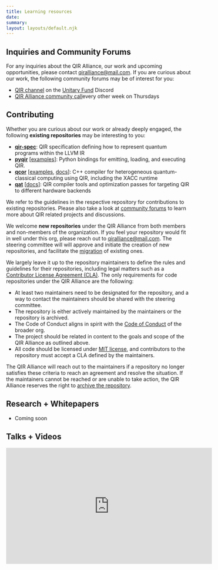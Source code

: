 ```yaml
---
title: Learning resources
date: 
summary: 
layout: layouts/default.njk
---
```


## Inquiries and Community Forums

For any inquiries about the QIR Alliance, our work and upcoming opportunities,
please contact [qiralliance@mail.com](mailto:qiralliance@mail.com). If you are
curious about our work, the following community forums may be of interest for
you:

- [QIR
  channel](https://discord.com/channels/764231928676089909/920935966586306631)
  on the [Unitary Fund](https://unitary.fund/) Discord
- [QIR Alliance community
  call](https://calendar.google.com/calendar/event?eid=NnJua2o0M2hqOGQyODZrdHAxYW82djg2Z2RfMjAyMjAyMDNUMTczMDAwWiBjX21ncWRxNmhqMmlzaTRkNmg0NjdrZnF2ZzYwQGc)every
  other week on Thursdays

## Contributing

Whether you are curious about our work or already deeply engaged, the following
**existing repositories** may be interesting to you:

- [**qir-spec**](https://github.com/qir-alliance/qir-spec): QIR specification
  defining how to represent quantum programs within the LLVM IR
- [**pyqir**](https://github.com/qir-alliance/pyqir)
      [[examples](https://github.com/qir-alliance/pyqir/tree/main/examples)]:
      Python bindings for emitting, loading, and executing QIR.
- [**qcor**](https://github.com/qir-alliance/qcor)
      [[examples](https://github.com/qir-alliance/qcor/tree/master/examples),
      [docs](https://aide-qc.github.io/deploy/lang_spec/)]: C++ compiler for
      heterogeneous quantum-classical computing using QIR, including the XACC
      runtime
- [**qat**](https://github.com/qir-alliance/qat)
      [[docs](https://qir-alliance.github.io/qat/)]: QIR compiler tools and
      optimization passes for targeting QIR to different hardware backends

We refer to the guidelines in the respective repository for contributions to
existing repositories. Please also take a look at [community
forums](#inquiries-and-community-forums) to learn more about QIR related
projects and discussions.

We welcome **new repositories** under the QIR Alliance from both members and
non-members of the organization. If you feel your repository would fit in well
under this org, please reach out to
[qiralliance@mail.com](mailto:qiralliance@mail.com). The steering committee
will will approve and initiate the creation of new repositories, and facilitate
the
[migration](https://docs.github.com/en/repositories/creating-and-managing-repositories/transferring-a-repository#transferring-a-repository-owned-by-your-user-account)
of existing ones.

We largely leave it up to the repository maintainers to define the rules and
guidelines for their repositories, including legal matters such as a
[Contributor License Agreement
(CLA)](https://en.wikipedia.org/wiki/Contributor_License_Agreement). The only
requirements for code repositories under the QIR Alliance are the following:

- At least two maintainers need to be designated for the repository, and a way
  to contact the maintainers should be shared with the steering committee.
- The repository is either actively maintained by the maintainers or the
  repository is archived.
- The Code of Conduct aligns in spirit with the [Code of
  Conduct](https://github.com/qir-alliance/.github/blob/main/Code_of_Conduct.md)
  of the broader org.
- The project should be related in content to the goals and scope of the QIR
  Alliance as outlined above.
- All code should be licensed under [MIT license](https://mit-license.org/),
  and contributors to the repository must accept a CLA defined by the
  maintainers.

The QIR Alliance will reach out to the maintainers if a repository no longer
satisfies these criteria to reach an agreement and resolve the situation. If
the maintainers cannot be reached or are unable to take action, the QIR
Alliance reserves the right to [archive the
repository](https://docs.github.com/en/repositories/archiving-a-github-repository/archiving-repositories).

## Research + Whitepapers

- Coming soon

## Talks + Videos

<iframe width="560" height="315" src="https://www.youtube-nocookie.com/embed/_0QJicz4ZR4" title="YouTube video player" frameborder="0" allow="accelerometer; autoplay; clipboard-write; encrypted-media; gyroscope; picture-in-picture" allowfullscreen></iframe>

